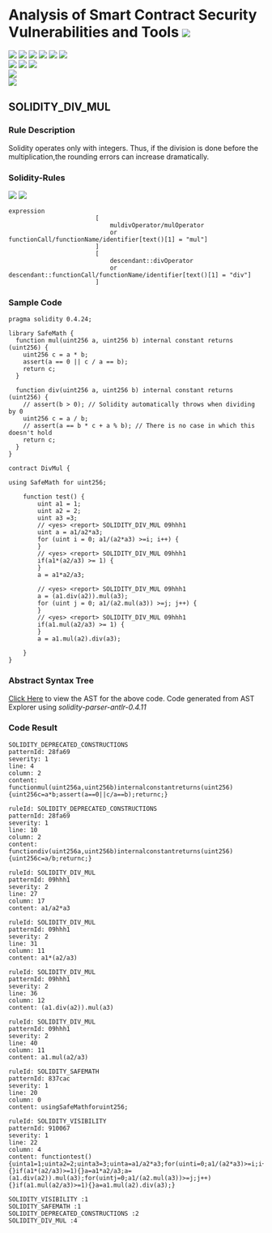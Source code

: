 # Analysis of Smart Contract Security Vulnerabilities and Tools ![](https://img.shields.io/badge/-Live-brightgreen)
![](https://img.shields.io/badge/Batch-UG21CYS-lightgreen) ![](https://img.shields.io/badge/Batch-PG21CYS-green) ![](https://img.shields.io/badge/Batch-UG22CYS-lightgreen) ![](https://img.shields.io/badge/Batch-PG21CYS-green) ![](https://img.shields.io/badge/Batch-PhD-darkgreen) ![](https://img.shields.io/badge/-B_RIG-darkgreen)<br/>   ![](https://img.shields.io/badge/BlockchainCourse-21CY712-green)  ![](https://img.shields.io/badge/-M.Tech_Dissertation-blue) ![](https://img.shields.io/badge/Focus-Smart_Contract_Security-yellow) <br/>
![](https://img.shields.io/badge/Blockchain-Ethereum-blue)   <br/> 
![](https://img.shields.io/badge/Language-Solidity-blue)

## SOLIDITY_DIV_MUL
### Rule Description
Solidity operates only with integers. Thus, if the division is done before the multiplication,the rounding errors can increase dramatically.
### Solidity-Rules

![](https://img.shields.io/badge/Pattern_ID-09hhh1-gold) ![](https://img.shields.io/badge/Severity-2-brown) 

```
expression
                        [
                            muldivOperator/mulOperator
                            or functionCall/functionName/identifier[text()[1] = "mul"]
                        ]
                        [
                            descendant::divOperator
                            or descendant::functionCall/functionName/identifier[text()[1] = "div"]
                        ]
```

### Sample Code

```
pragma solidity 0.4.24;

library SafeMath {
  function mul(uint256 a, uint256 b) internal constant returns (uint256) {
    uint256 c = a * b;
    assert(a == 0 || c / a == b);
    return c;
  }
 
  function div(uint256 a, uint256 b) internal constant returns (uint256) {
    // assert(b > 0); // Solidity automatically throws when dividing by 0
    uint256 c = a / b;
    // assert(a == b * c + a % b); // There is no case in which this doesn't hold
    return c;
  }
}

contract DivMul {

using SafeMath for uint256;

    function test() {
        uint a1 = 1;
        uint a2 = 2;
        uint a3 =3;
        // <yes> <report> SOLIDITY_DIV_MUL 09hhh1
        uint a = a1/a2*a3;
        for (uint i = 0; a1/(a2*a3) >=i; i++) {
        }
        // <yes> <report> SOLIDITY_DIV_MUL 09hhh1
        if(a1*(a2/a3) >= 1) {
        }
        a = a1*a2/a3;

        // <yes> <report> SOLIDITY_DIV_MUL 09hhh1
        a = (a1.div(a2)).mul(a3);
        for (uint j = 0; a1/(a2.mul(a3)) >=j; j++) {
        }
        // <yes> <report> SOLIDITY_DIV_MUL 09hhh1
        if(a1.mul(a2/a3) >= 1) {
        }
        a = a1.mul(a2).div(a3);

    }
}
```

### Abstract Syntax Tree 

[Click Here](https://astexplorer.net/#/gist/e3281fb2e2bda42e925fb64ffd724b6f/afb725cc4b2187b5e93682da8a7c040282713690) to view the AST for the above code. Code generated from AST Explorer using _solidity-parser-antlr-0.4.11_

### Code Result

```
SOLIDITY_DEPRECATED_CONSTRUCTIONS
patternId: 28fa69
severity: 1
line: 4
column: 2
content: functionmul(uint256a,uint256b)internalconstantreturns(uint256){uint256c=a*b;assert(a==0||c/a==b);returnc;}

ruleId: SOLIDITY_DEPRECATED_CONSTRUCTIONS
patternId: 28fa69
severity: 1
line: 10
column: 2
content: functiondiv(uint256a,uint256b)internalconstantreturns(uint256){uint256c=a/b;returnc;}

ruleId: SOLIDITY_DIV_MUL
patternId: 09hhh1
severity: 2
line: 27
column: 17
content: a1/a2*a3

ruleId: SOLIDITY_DIV_MUL
patternId: 09hhh1
severity: 2
line: 31
column: 11
content: a1*(a2/a3)

ruleId: SOLIDITY_DIV_MUL
patternId: 09hhh1
severity: 2
line: 36
column: 12
content: (a1.div(a2)).mul(a3)

ruleId: SOLIDITY_DIV_MUL
patternId: 09hhh1
severity: 2
line: 40
column: 11
content: a1.mul(a2/a3)

ruleId: SOLIDITY_SAFEMATH
patternId: 837cac
severity: 1
line: 20
column: 0
content: usingSafeMathforuint256;

ruleId: SOLIDITY_VISIBILITY
patternId: 910067
severity: 1
line: 22
column: 4
content: functiontest(){uinta1=1;uinta2=2;uinta3=3;uinta=a1/a2*a3;for(uinti=0;a1/(a2*a3)>=i;i++){}if(a1*(a2/a3)>=1){}a=a1*a2/a3;a=(a1.div(a2)).mul(a3);for(uintj=0;a1/(a2.mul(a3))>=j;j++){}if(a1.mul(a2/a3)>=1){}a=a1.mul(a2).div(a3);}

SOLIDITY_VISIBILITY :1
SOLIDITY_SAFEMATH :1
SOLIDITY_DEPRECATED_CONSTRUCTIONS :2
SOLIDITY_DIV_MUL :4

```

